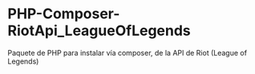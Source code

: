 # PHP-Composer-RiotApi_LeagueOfLegends
Paquete de PHP para instalar vía composer, de la API de Riot (League of Legends)
